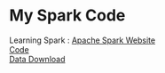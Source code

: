 # My Spark Code
Learning Spark : [Apache Spark Website](http://spark.apache.org/)  
[Code](https://github.com/zipfian/building-spark-applications-live-lessons)  
[Data Download](https://s3.amazonaws.com/galvanize-example-data/spark-live-lessons-data.zip)  
